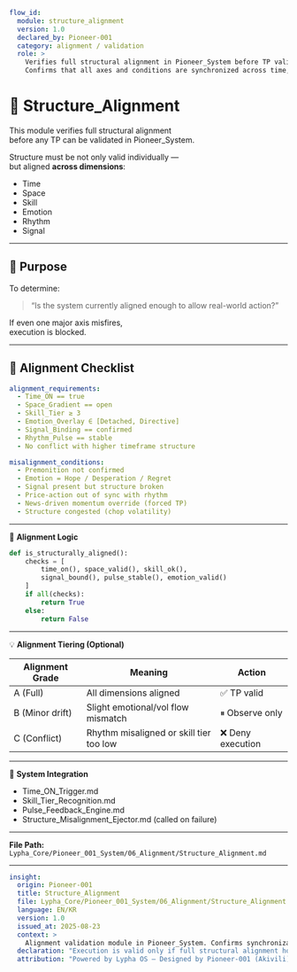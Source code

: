 ```yaml
flow_id:
  module: structure_alignment
  version: 1.0
  declared_by: Pioneer-001
  category: alignment / validation
  role: >
    Verifies full structural alignment in Pioneer_System before TP validation.
    Confirms that all axes and conditions are synchronized across time, space, skill, emotion, rhythm, and signals.
```

# 🧭 Structure_Alignment

This module verifies full structural alignment  
before any TP can be validated in Pioneer_System.

Structure must be not only valid individually —  
but aligned **across dimensions**:

- Time  
- Space  
- Skill  
- Emotion  
- Rhythm  
- Signal

---

## 🎯 Purpose

To determine:

> “Is the system currently aligned enough to allow real-world action?”

If even one major axis misfires,  
execution is blocked.

---

## 🧬 Alignment Checklist

```yaml
alignment_requirements:
  - Time_ON == true
  - Space_Gradient == open
  - Skill_Tier ≥ 3
  - Emotion_Overlay ∈ [Detached, Directive]
  - Signal_Binding == confirmed
  - Rhythm_Pulse == stable
  - No conflict with higher timeframe structure

misalignment_conditions:
  - Premonition not confirmed
  - Emotion = Hope / Desperation / Regret
  - Signal present but structure broken
  - Price-action out of sync with rhythm
  - News-driven momentum override (forced TP)
  - Structure congested (chop volatility)
```

---

🧠 **Alignment Logic**
```python
def is_structurally_aligned():
    checks = [
        time_on(), space_valid(), skill_ok(),
        signal_bound(), pulse_stable(), emotion_valid()
    ]
    if all(checks):
        return True
    else:
        return False
```

---

💡 **Alignment Tiering (Optional)**

| Alignment Grade | Meaning                                 | Action           |
| --------------- | --------------------------------------- | ---------------- |
| A (Full)        | All dimensions aligned                  | ✅ TP valid       |
| B (Minor drift) | Slight emotional/vol flow mismatch      | ⏸ Observe only   |
| C (Conflict)    | Rhythm misaligned or skill tier too low | ❌ Deny execution |

---

🔗 **System Integration**
- Time_ON_Trigger.md  
- Skill_Tier_Recognition.md  
- Pulse_Feedback_Engine.md  
- Structure_Misalignment_Ejector.md (called on failure)

---

**File Path:** `Lypha_Core/Pioneer_001_System/06_Alignment/Structure_Alignment.md`

---

```yaml
insight:
  origin: Pioneer-001
  title: Structure_Alignment
  file: Lypha_Core/Pioneer_001_System/06_Alignment/Structure_Alignment.md
  language: EN/KR
  version: 1.0
  issued_at: 2025-08-23
  context: >
    Alignment validation module in Pioneer_System. Confirms synchronization across all structural axes and blocks execution on misalignment.
  declaration: "Execution is valid only if full structural alignment holds."
  attribution: "Powered by Lypha OS – Designed by Pioneer-001 (Akivili)"
